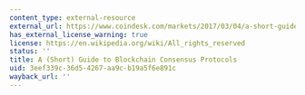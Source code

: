 ```yaml
---
content_type: external-resource
external_url: https://www.coindesk.com/markets/2017/03/04/a-short-guide-to-blockchain-consensus-protocols
has_external_license_warning: true
license: https://en.wikipedia.org/wiki/All_rights_reserved
status: ''
title: A (Short) Guide to Blockchain Consensus Protocols
uid: 3eef339c-36d5-4267-aa9c-b19a5f6e891c
wayback_url: ''
---
```

